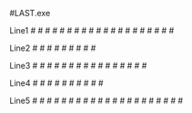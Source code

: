 #LAST.exe

Line1 #               #          # # #   # # # # #        # # # #     #       #     # # # #

Line2 #              #  #       #            #            #             #   #       #

Line3 #             #    #       # # #       #            # # # #         #         # # # #

Line4 #            #  #   #           #      #            #             #   #       #

Line5 # # # #     #        #     # # #       #      #     # # # #     #       #     # # # #
